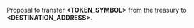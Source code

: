 Proposal to transfer **<AMOUNT> <TOKEN_SYMBOL>** from the <GOVERNANCE> treasury to **<DESTINATION_ADDRESS>**.
